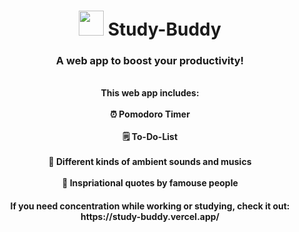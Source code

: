 <h1 align="center"><img height="40px" src="https://study-buddy.vercel.app/resources/img/lamp.svg"/> Study-Buddy</h1>
<h3 align="center">A web app to boost your productivity!</h3>

<p align="center">
  <br/><b>This web app includes:<b><br/>
  <br/>⏰ Pomodoro Timer<br/>
  <br/>🗒️ To-Do-List<br/>
  <br/>🎵 Different kinds of ambient sounds and musics<br/>
  <br/>💬 Inspriational quotes by famouse people<br/>
</p>

<h4 align="center">If you need concentration while working or studying, check it out: https://study-buddy.vercel.app/</h4>
